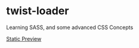 # twist-loader

Learning SASS, and some advanced CSS Concepts

[Static Preview](https://github.com/saimdenizertunc/twist-loader/blob/main/preview.png)
